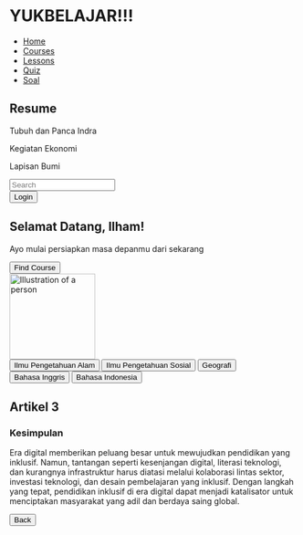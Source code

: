 <html lang="en">
 <head>
  <meta charset="utf-8"/>
  <meta content="width=device-width, initial-scale=1.0" name="viewport"/>
  <title>
   YUKBELAJAR!!!
  </title>
  <script src="https://cdn.tailwindcss.com">
  </script>
  <link href="https://cdnjs.cloudflare.com/ajax/libs/font-awesome/5.15.3/css/all.min.css" rel="stylesheet"/>
 </head>
 <body class="bg-gray-100">
  <div class="flex h-screen">
   <!-- Sidebar -->
   <div class="w-1/4 bg-white p-4">
    <h1 class="text-2xl font-bold mb-6">
     YUKBELAJAR!!!
    </h1>
    <nav class="mb-6">
     <ul>
      <li class="mb-4">
       <a class="text-blue-500" href="#">
        Home
       </a>
      </li>
      <li class="mb-4">
       <a href="#">
        Courses
       </a>
      </li>
      <li class="mb-4">
       <a href="#">
        Lessons
       </a>
      </li>
      <li class="mb-4">
       <a href="#">
        Quiz
       </a>
      </li>
      <li class="mb-4">
       <a href="#">
        Soal
       </a>
      </li>
     </ul>
    </nav>
    <div>
     <h2 class="text-lg font-bold mb-4">
      Resume
     </h2>
     <div class="mb-4">
      <p>
       Tubuh dan Panca Indra
      </p>
      <div class="w-full bg-gray-200 h-2 rounded">
       <div class="bg-blue-500 h-2 rounded" style="width: 10%;">
       </div>
      </div>
     </div>
     <div class="mb-4">
      <p>
       Kegiatan Ekonomi
      </p>
      <div class="w-full bg-gray-200 h-2 rounded">
       <div class="bg-blue-500 h-2 rounded" style="width: 10%;">
       </div>
      </div>
     </div>
     <div class="mb-4">
      <p>
       Lapisan Bumi
      </p>
      <div class="w-full bg-gray-200 h-2 rounded">
       <div class="bg-blue-500 h-2 rounded" style="width: 10%;">
       </div>
      </div>
     </div>
    </div>
   </div>
   <!-- Main Content -->
   <div class="flex-1 p-6">
    <!-- Header -->
    <div class="flex justify-between items-center mb-6">
     <div class="relative w-1/2">
      <input class="w-full p-2 border rounded" placeholder="Search" type="text"/>
      <i class="fas fa-search absolute top-3 right-3 text-gray-400">
      </i>
     </div>
     <div class="flex items-center space-x-4">
      <i class="fas fa-bell text-gray-500">
      </i>
      <i class="fas fa-cog text-gray-500">
      </i>
      <button class="flex items-center space-x-2">
       <i class="fas fa-user-circle text-gray-500">
       </i>
       <span>
        Login
       </span>
      </button>
     </div>
    </div>
    <!-- Welcome Section -->
    <div class="bg-gradient-to-r from-teal-400 to-blue-500 p-6 rounded-lg flex items-center justify-between mb-6">
     <div>
      <h2 class="text-2xl font-bold text-white mb-2">
       Selamat Datang, Ilham!
      </h2>
      <p class="text-white mb-4">
       Ayo mulai persiapkan masa depanmu dari sekarang
      </p>
      <button class="bg-blue-700 text-white px-4 py-2 rounded">
       Find Course
      </button>
     </div>
     <img alt="Illustration of a person" class="w-32 h-32 rounded-full" height="150" src="https://storage.googleapis.com/a1aa/image/YB88oJqAuh7eLyqn8cmCVMaS4FATU1WGtlR6oCIUxxp29LeTA.jpg" width="150"/>
    </div>
    <!-- Categories -->
    <div class="flex space-x-2 mb-6">
     <button class="bg-gray-200 text-gray-700 px-4 py-2 rounded">
      Ilmu Pengetahuan Alam
     </button>
     <button class="bg-gray-200 text-gray-700 px-4 py-2 rounded">
      Ilmu Pengetahuan Sosial
     </button>
     <button class="bg-gray-200 text-gray-700 px-4 py-2 rounded">
      Geografi
     </button>
     <button class="bg-gray-200 text-gray-700 px-4 py-2 rounded">
      Bahasa Inggris
     </button>
     <button class="bg-gray-200 text-gray-700 px-4 py-2 rounded">
      Bahasa Indonesia
     </button>
    </div>
    <!-- Article Section -->
    <div>
     <h2 class="text-2xl font-bold mb-4">
      Artikel
      <span class="text-teal-500">
       3
      </span>
     </h2>
     <div class="bg-gradient-to-r from-teal-400 to-blue-500 p-6 rounded-lg">
      <h3 class="text-lg font-bold mb-2">
       Kesimpulan
      </h3>
      <p class="text-white mb-4">
       Era digital memberikan peluang besar untuk mewujudkan pendidikan yang inklusif. Namun, tantangan seperti kesenjangan digital, literasi teknologi, dan kurangnya infrastruktur harus diatasi melalui kolaborasi lintas sektor, investasi teknologi, dan desain pembelajaran yang inklusif. Dengan langkah yang tepat, pendidikan inklusif di era digital dapat menjadi katalisator untuk menciptakan masyarakat yang adil dan berdaya saing global.
      </p>
      <button class="bg-blue-700 text-white px-4 py-2 rounded">
       Back
      </button>
     </div>
    </div>
   </div>
  </div>
 </body>
</html>

